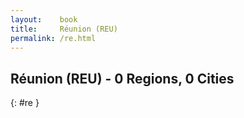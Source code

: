 ```yaml
---
layout:    book
title:     Réunion (REU)
permalink: /re.html
---
```


## Réunion (REU) - 0 Regions, 0 Cities
{: #re }






 
